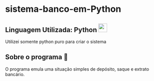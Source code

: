 # sistema-banco-em-Python

<h2>
  Linguagem Utilizada: Python
  <img height="28px" width="28px" src="https://cdn.jsdelivr.net/gh/devicons/devicon@latest/icons/python/python-original.svg" />
</h2>
Utilizei somente python puro para criar o sistema

<H2>Sobre o programa 🔎</H2> 
O programa emula uma situação simples de depósito, saque e extrato bancário.



